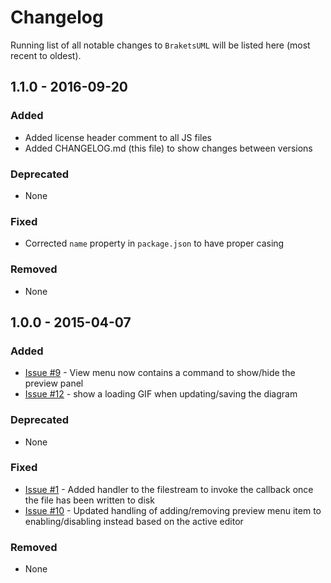 # Changelog

Running list of all notable changes to `BraketsUML` will be listed here (most
recent to oldest).

## 1.1.0 - 2016-09-20

### Added
- Added license header comment to all JS files
- Added CHANGELOG.md (this file) to show changes between versions

### Deprecated
- None

### Fixed
- Corrected `name` property in `package.json` to have proper casing

### Removed
- None

## 1.0.0 - 2015-04-07

### Added
- [Issue #9](https://github.com/KyleKorndoerfer/BracketsUML/issues/9) - View menu now contains a command to show/hide the preview panel
- [Issue #12](https://github.com/KyleKorndoerfer/BracketsUML/issues/12) - show a loading GIF when updating/saving the diagram

### Deprecated
- None

### Fixed
- [Issue #1](https://github.com/KyleKorndoerfer/BracketsUML/issues/1) - Added handler to the filestream to invoke the callback once the file has been written to disk
- [Issue #10](https://github.com/KyleKorndoerfer/BracketsUML/issues/10) - Updated handling of adding/removing preview menu item to enabling/disabling instead based on the active editor

### Removed
- None
